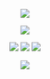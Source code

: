 </p> 
<p align="center">

<div align="center">
  
  ![](https://komarev.com/ghpvc/?username=cheriecrush&color=af97a1)


</p> 
<p align="center">

</p> 
<p align="center">
<img src=https://i.postimg.cc/G3zs3gX4/Untitled1362-20240607193208.webp>


</p> 
<p align="center">

<div align="center">

[![](https://i.postimg.cc/B6SHNrhG/Untitled1363-20240607200002.png)](https://rentry.co/riri)
[![](
https://i.postimg.cc/3Jmj8F0V/Untitled1362-20240607200913.png
)](https://twitter.com/kaoworo) [![](https://i.postimg.cc/Mpw7vfyT/Untitled1362-20240607200957.png)](https://retrospring.net/@cheriecrush)

  
</p> 
<p align="center">

</p> 
<p align="center">
<img src=https://i.postimg.cc/1tGXjjFy/Untitled1379-20240617204705.png>

  


